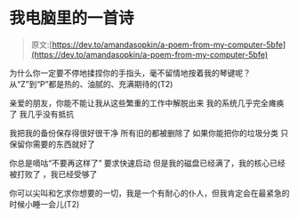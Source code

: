 # 我电脑里的一首诗

> 原文:[https://dev.to/amandasopkin/a-poem-from-my-computer-5bfe](https://dev.to/amandasopkin/a-poem-from-my-computer-5bfe)

为什么你一定要不停地揉捏你的手指头，毫不留情地按着我的琴键呢？从“Z”到“P”都是热的、油腻的、充满期待的(T2)

亲爱的朋友，你能不能让我从这些繁重的工作中解脱出来
我的系统几乎完全瘫痪了
我几乎没有抵抗

我把我的备份保存得很好很干净
所有旧的都被删除了
如果你能把你的垃圾分类
只保留你需要的东西就好了

你总是嘀咕“不要再这样了”
要求快速启动
但是我的磁盘已经满了，我的核心已经被打败了
，我已经受够了

你可以尖叫和乞求你想要的一切，我是一个有耐心的仆人，但我肯定会在最紧急的时候小睡一会儿(T2)